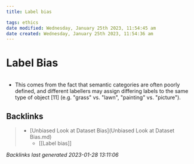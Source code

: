```yaml
---
title: Label bias

tags: ethics 
date modified: Wednesday, January 25th 2023, 11:54:45 am
date created: Wednesday, January 25th 2023, 11:54:36 am
---
```


# Label Bias
```toc
```

- This comes from the fact that semantic categories are often poorly defined, and different labellers may assign differing labels to the same type of object [11] (e.g. "grass" vs. "lawn", "painting" vs. "picture").

## Backlinks

> - [Unbiased Look at Dataset Bias](Unbiased Look at Dataset Bias.md)
>   - [[Label bias]]

_Backlinks last generated 2023-01-28 13:11:06_
